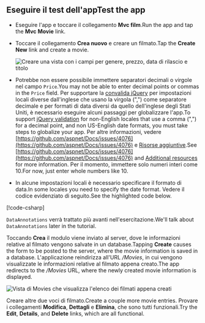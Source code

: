 
## <a name="test-the-app"></a><span data-ttu-id="a91ee-101">Eseguire il test dell'app</span><span class="sxs-lookup"><span data-stu-id="a91ee-101">Test the app</span></span>

* <span data-ttu-id="a91ee-102">Eseguire l'app e toccare il collegamento **Mvc film**.</span><span class="sxs-lookup"><span data-stu-id="a91ee-102">Run the app and tap the **Mvc Movie** link.</span></span>
* <span data-ttu-id="a91ee-103">Toccare il collegamento **Crea nuovo** e creare un filmato.</span><span class="sxs-lookup"><span data-stu-id="a91ee-103">Tap the **Create New** link and create a movie.</span></span>

  ![Creare una vista con i campi per genere, prezzo, data di rilascio e titolo](~/tutorials/first-mvc-app/adding-model/_static/movies.png)

* <span data-ttu-id="a91ee-105">Potrebbe non essere possibile immettere separatori decimali o virgole nel campo `Price`.</span><span class="sxs-lookup"><span data-stu-id="a91ee-105">You may not be able to enter decimal points or commas in the `Price` field.</span></span> <span data-ttu-id="a91ee-106">Per supportare la [convalida jQuery](https://jqueryvalidation.org/) per impostazioni locali diverse dall'inglese che usano la virgola (",") come separatore decimale e per formati di data diversi da quello dell'inglese degli Stati Uniti, è necessario eseguire alcuni passaggi per globalizzare l'app.</span><span class="sxs-lookup"><span data-stu-id="a91ee-106">To support [jQuery validation](https://jqueryvalidation.org/) for non-English locales that use a comma (",") for a decimal point, and non US-English date formats, you must take steps to globalize your app.</span></span> <span data-ttu-id="a91ee-107">Per altre informazioni, vedere [https://github.com/aspnet/Docs/issues/4076](https://github.com/aspnet/Docs/issues/4076) e [Risorse aggiuntive](#additional-resources).</span><span class="sxs-lookup"><span data-stu-id="a91ee-107">See [https://github.com/aspnet/Docs/issues/4076](https://github.com/aspnet/Docs/issues/4076) and [Additional resources](#additional-resources) for more information.</span></span> <span data-ttu-id="a91ee-108">Per il momento, immettere solo numeri interi come 10.</span><span class="sxs-lookup"><span data-stu-id="a91ee-108">For now, just enter whole numbers like 10.</span></span>

<a name="displayformatdatelocal"></a>

* <span data-ttu-id="a91ee-109">In alcune impostazioni locali è necessario specificare il formato di data.</span><span class="sxs-lookup"><span data-stu-id="a91ee-109">In some locales you need to specify the date format.</span></span> <span data-ttu-id="a91ee-110">Vedere il codice evidenziato di seguito.</span><span class="sxs-lookup"><span data-stu-id="a91ee-110">See the highlighted code below.</span></span>

[!code-csharp[](~/tutorials/first-mvc-app/start-mvc/sample/MvcMovie/Models/MovieDateFormat.cs?name=snippet_1&highlight=2,10)]

<span data-ttu-id="a91ee-111">`DataAnnotations` verrà trattato più avanti nell'esercitazione.</span><span class="sxs-lookup"><span data-stu-id="a91ee-111">We'll talk about `DataAnnotations` later in the tutorial.</span></span>

<span data-ttu-id="a91ee-112">Toccando **Crea** il modulo viene inviato al server, dove le informazioni relative al filmato vengono salvate in un database.</span><span class="sxs-lookup"><span data-stu-id="a91ee-112">Tapping **Create** causes the form to be posted to the server, where the movie information is saved in a database.</span></span> <span data-ttu-id="a91ee-113">L'applicazione reindirizza all'URL */Movies*, in cui vengono visualizzate le informazioni relative al filmato appena creato.</span><span class="sxs-lookup"><span data-stu-id="a91ee-113">The app redirects to the */Movies* URL, where the newly created movie information is displayed.</span></span>

![Vista di Movies che visualizza l'elenco dei filmati appena creati](~/tutorials/first-mvc-app/adding-model/_static/h.png)

<span data-ttu-id="a91ee-115">Creare altre due voci di filmato.</span><span class="sxs-lookup"><span data-stu-id="a91ee-115">Create a couple more movie entries.</span></span> <span data-ttu-id="a91ee-116">Provare i collegamenti **Modifica**, **Dettagli** e **Elimina**, che sono tutti funzionali.</span><span class="sxs-lookup"><span data-stu-id="a91ee-116">Try the **Edit**, **Details**, and **Delete** links, which are all functional.</span></span>
